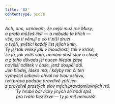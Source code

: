 ```yaml
---
title: '82'
contentType: prose
---
```


_Ach, ano, uznávám, že nejsi muž mé Musy,  
a proto můžeš číst — a nebude to hřích —  
vše, co ti věnují a co ti píší druzí  
o tváři, světící každý list jejich knih.  
Ty jsi tak veliký jak v moudrosti, tak v kráse,  
že já, jak vidíš sám, nemám dost slov a chval;  
a z toho důvodu jsi nucen hledat zase  
novější odlitek v čase, jenž dospěl dál.  
Jen hledej, lásko má; i kdyby ten či ten  
vymyslel sebevíc chval na tvou oslavu,  
tvá pravá podoba pravdivě září jen  
z pravdivě prostých slov mých pravdomluvných rtů.  
         Ty hrubé barvičky jiných se hodí spíš  
         pro tváře bez krve — ty je mít nemusíš!_
